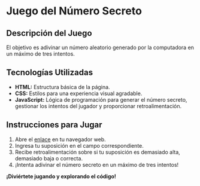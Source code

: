 # Juego del Número Secreto

## Descripción del Juego
El objetivo es adivinar un número aleatorio generado por la computadora en un máximo de tres intentos.

## Tecnologías Utilizadas
- **HTML:** Estructura básica de la página.
- **CSS:** Estilos para una experiencia visual agradable.
- **JavaScript:** Lógica de programación para generar el número secreto, gestionar los intentos del jugador y proporcionar retroalimentación.

## Instrucciones para Jugar
1. Abre el [enlace](https://josemanuelcarrichi.github.io/juego-numero-secreto/) en tu navegador web.
2. Ingresa tu suposición en el campo correspondiente.
3. Recibe retroalimentación sobre si tu suposición es demasiado alta, demasiado baja o correcta.
4. ¡Intenta adivinar el número secreto en un máximo de tres intentos!

**¡Diviértete jugando y explorando el código!**
